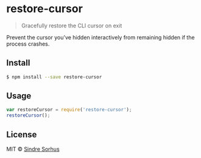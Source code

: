 # restore-cursor

> Gracefully restore the CLI cursor on exit

Prevent the cursor you've hidden interactively from remaining hidden if the process crashes.


## Install

```sh
$ npm install --save restore-cursor
```


## Usage

```js
var restoreCursor = require('restore-cursor');
restoreCursor();
```


## License

MIT © [Sindre Sorhus](http://sindresorhus.com)
